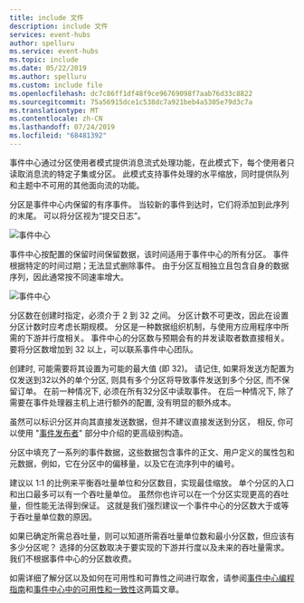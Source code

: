 ```yaml
---
title: include 文件
description: include 文件
services: event-hubs
author: spelluru
ms.service: event-hubs
ms.topic: include
ms.date: 05/22/2019
ms.author: spelluru
ms.custom: include file
ms.openlocfilehash: dc7c86ff1df48f9ce96769098f7aab76d33c8822
ms.sourcegitcommit: 75a56915dce1c538dc7a921beb4a5305e79d3c7a
ms.translationtype: MT
ms.contentlocale: zh-CN
ms.lasthandoff: 07/24/2019
ms.locfileid: "68481392"
---
```

事件中心通过分区使用者模式提供消息流式处理功能，在此模式下，每个使用者只读取消息流的特定子集或分区。 此模式支持事件处理的水平缩放，同时提供队列和主题中不可用的其他面向流的功能。

分区是事件中心内保留的有序事件。 当较新的事件到达时，它们将添加到此序列的末尾。 可以将分区视为“提交日志”。

![事件中心](./media/event-hubs-partitions/partition.png)

事件中心按配置的保留时间保留数据，该时间适用于事件中心的所有分区。 事件根据特定的时间过期；无法显式删除事件。 由于分区互相独立且包含自身的数据序列，因此通常按不同速率增大。

![事件中心](./media/event-hubs-partitions/multiple-partitions.png)

分区数在创建时指定，必须介于 2 到 32 之间。 分区计数不可更改，因此在设置分区计数时应考虑长期规模。 分区是一种数据组织机制，与使用方应用程序中所需的下游并行度相关。 事件中心的分区数与预期会有的并发读取者数直接相关。 要将分区数增加到 32 以上，可以联系事件中心团队。

创建时, 可能需要将其设置为可能的最大值 (即 32)。 请记住, 如果将发送方配置为仅发送到32以外的单个分区, 则具有多个分区将导致事件发送到多个分区, 而不保留订单。 在前一种情况下, 必须在所有32分区中读取事件。 在后一种情况下, 除了需要在事件处理器主机上进行额外的配置, 没有明显的额外成本。

虽然可以标识分区并向其直接发送数据，但并不建议直接发送到分区， 相反, 你可以使用 "[事件发布者](../articles/event-hubs/event-hubs-features.md#event-publishers)" 部分中介绍的更高级别构造。 

分区中填充了一系列的事件数据，这些数据包含事件的正文、用户定义的属性包和元数据，例如，它在分区中的偏移量，以及它在流序列中的编号。

建议以 1:1 的比例来平衡吞吐量单位和分区数目，实现最佳缩放。 单个分区的入口和出口最多可以有一个吞吐量单位。 虽然你也许可以在一个分区实现更高的吞吐量，但性能无法得到保证。 这就是我们强烈建议一个事件中心的分区数大于或等于吞吐量单位数的原因。

如果已确定所需总吞吐量，则可以知道所需吞吐量单位数和最小分区数，但应该有多少分区呢？ 选择的分区数取决于要实现的下游并行度以及未来的吞吐量需求。 我们不根据事件中心的分区数收费。

如需详细了解分区以及如何在可用性和可靠性之间进行取舍，请参阅[事件中心编程指南](../articles/event-hubs/event-hubs-programming-guide.md#partition-key)和[事件中心中的可用性和一致性](../articles/event-hubs/event-hubs-availability-and-consistency.md)这两篇文章。

